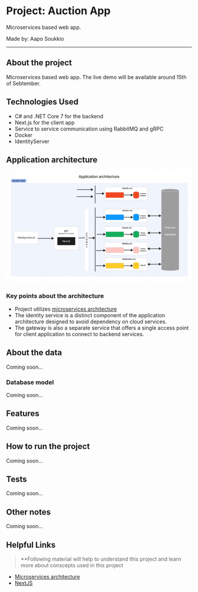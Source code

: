 # Project: Auction App 

Microservices based web app. 

Made by: Aapo Soukkio

***


## About the project 
Microservices based web app. 
The live demo will be available around 15th of Sebtember.


## Technologies Used

- C# and .NET Core 7 for the backend
- Next.js for the client app
- Service to service communication using RabbitMQ and gRPC
- Docker
- IdentityServer

## Application architecture

![Alt text](img/App_Architecture.PNG)

### Key points about the architecture

- Project utilizes [microservices architecture](https://learn.microsoft.com/en-us/azure/architecture/guide/architecture-styles/microservices)
- The identity service is a distinct component of the application architecture designed to avoid dependency on cloud services.
- The gateway is also a separate service that offers a single access point for client application to connect to backend services.



## About the data

Coming soon...

### Database model 

Coming soon...

## Features

Coming soon...

## How to run the project

Coming soon...

## Tests

Coming soon...

## Other notes

Coming soon...


## Helpful Links

> **Following material will help to understand this project and learn more about conscepts used in this project

- [Microservices architecture](https://learn.microsoft.com/en-us/azure/architecture/guide/architecture-styles/microservices)
- [NextJS](https://nextjs.org/)
